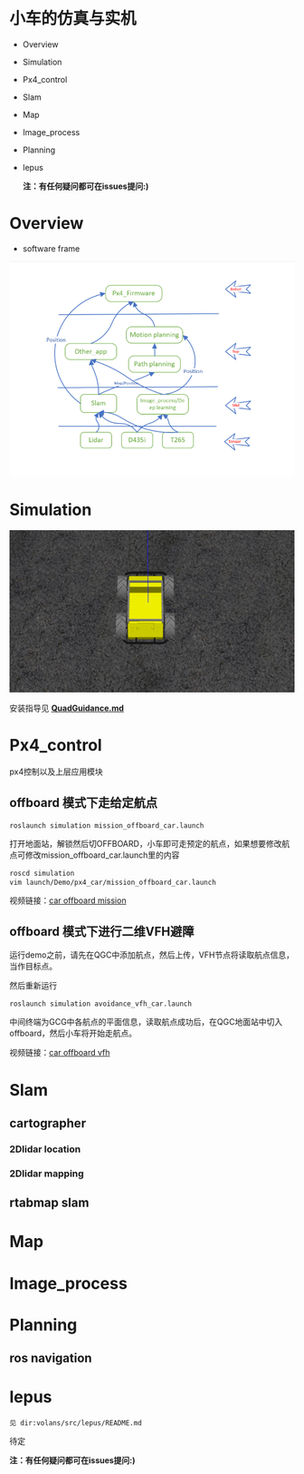  # **小车的仿真与实机**

- Overview

- Simulation

- Px4_control

- Slam

- Map

- Image_process

- Planning

- lepus

  **注：有任何疑问都可在issues提问:)**


# Overview

- software frame

![image](./image/sofe_frame.png)

# Simulation

![image](./image/carModer.png)

安装指导见   [**QuadGuidance.md**](./QuadGuidance.md)

# Px4_control

px4控制以及上层应用模块

## offboard 模式下走给定航点

```
roslaunch simulation mission_offboard_car.launch
```

打开地面站，解锁然后切OFFBOARD，小车即可走预定的航点，如果想要修改航点可修改mission_offboard_car.launch里的内容

```
roscd simulation
vim launch/Demo/px4_car/mission_offboard_car.launch
```

视频链接：[car offboard mission](https://www.bilibili.com/video/av92790324)

## offboard 模式下进行二维VFH避障

运行demo之前，请先在QGC中添加航点，然后上传，VFH节点将读取航点信息，当作目标点。

然后重新运行

```
roslaunch simulation avoidance_vfh_car.launch
```

中间终端为GCG中各航点的平面信息，读取航点成功后，在QGC地面站中切入offboard，然后小车将开始走航点。

视频链接：[car offboard vfh](https://www.bilibili.com/video/av97713134/)



# Slam


## cartographer
### 2Dlidar location

### 2Dlidar mapping

## rtabmap slam
# Map

# Image_process
# Planning

## ros navigation



# lepus

```
见 dir:volans/src/lepus/README.md
```



待定

  **注：有任何疑问都可在issues提问:)**
